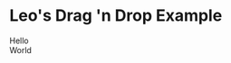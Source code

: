 # Leo's Drag 'n Drop Example

<div id="helloDiv" draggable="true">
  Hello
</div>

<div id="worldDiv">
  World
</div>

<p id="description">
</p>



<script>
  let description = lively.query(this, '#description');
  let helloDiv = lively.query(this, '#helloDiv');
  helloDiv.addEventListener('dragstart', dragStart);
  helloDiv.addEventListener('dragend', dragEnd);
  
  let worldDiv = lively.query(this, '#worldDiv');
  worldDiv.addEventListener('drop', drop);
  
  
  function dragStart(event) {
    description.innerHTML = "dragging";
    event.dataTransfer.setData("element", event.target.id);
  }
  
  function dragEnd(event) {
    description.innerHTML = "";
  }
  
  function drop(event) {
    event.preventDefault();
    var data = event.dataTransfer.getData("element");
    console.log("Datatransfer Types" + event.dataTransfer.types);
    event.target.appendChild(lively.query(this, '#'+data))
  }
</script>





<!--script data-name="loadLively" type="lively4script">function loadLively() {
  lively.removeEventListener("Drag", this)
  this.draggable = true
  lively.addEventListener("Drag", this, "dragstart", 
    evt => this.onDragStart(evt))
}</script>

<script data-name="onDragStart" type="lively4script">function onDragStart(evt) {
  // working around issue https://bugs.chromium.org/p/chromium/issues/detail?id=438479
  // to achieve https://html.spec.whatwg.org/multipage/dnd.html#dom-datatransferitemlist-add
  
  console.log("ALOHA");

  lively.notify("start")
  var dataList = evt.dataTransfer.items;
  // dataList.add(ev.target.id, "text/plain");
  // Add some other items to the drag payload
  var file = new File(["hello"], "filename.txt", {type: "text/plain", lastModified: ""})
  // var item = dataList.add(file)
  var item = dataList.add(file)

//   "image/png"
  dataList.types = Object.freeze(["Files"])
  dataList.files = [file]

  console.log("effect", evt.dataTransfer.effectAllowed)
  console.log("files", dataList.files)
  console.log("types", dataList.types)

  // dataList.add("http://www.example.org","text/uri-list");
}</script-->



<!--div class="lively-content" style="background-color: lightgray; border: 1px solid gray; width: 269px; height: 89px; " draggable="true" id="drag-example2">

  <p contenteditable="true" class="lively-content" style="position: absolute; left: 42.1875px; top: 1.6125px;">
    Drag Example2
  </p>
  
  <script data-name="loadLively" type="lively4script">function loadLively() {
    lively.removeEventListener("Drag", this)
    this.draggable = true
    lively.addEventListener("Drag", this, "dragstart", 
      evt => this.onDragStart(evt))
  }</script>

  <script data-name="onDragStart" type="lively4script">function onDragStart(evt) {
    // working around issue https://bugs.chromium.org/p/chromium/issues/detail?id=438479
    // to achieve https://html.spec.whatwg.org/multipage/dnd.html#dom-datatransferitemlist-add

    lively.notify("start")
      var dataList = evt.dataTransfer.items;
    // dataList.add(ev.target.id, "text/plain");
    // Add some other items to the drag payload
    var file = new File(["hello"], "filename.txt", {type: "text/plain", lastModified: ""})
    // var item = dataList.add(file)
    var item = dataList.add(file)

  //   "image/png"
    dataList.types = Object.freeze(["Files"])
    dataList.files = [file]

    console.log("effect", evt.dataTransfer.effectAllowed)
    console.log("files", dataList.files)
    console.log("types", dataList.types)

    // dataList.add("http://www.example.org","text/uri-list");
  }</script>

</div-->





<!--div class="lively-content" style="background-color: lightgray; border: 1px solid gray; width: 318px; height: 139px;" data-lively-id="64014460-2486-4f3f-860e-812556f0a3d5" draggable="true" id="drag-example">

  <a class="lively-content" href="https://lively-kernel.org/lively4/lively4-jens/src/components/tools/lively-console.js" style="position: absolute; left: 99px; top: 52px;">
    lively-console.js
  </a>
  <a class="lively-content" href="https://lively-kernel.org/lively4/lively4-jens/src/components/tools/lively-console.html" style="position: absolute; left: 103px; top: 102px;">
    lively-console.html
  </a>
  <p contenteditable="true" class="lively-content" style="position: absolute; left: 42.1875px; top: 1.6125px;">
    Drag Example... drag me
  </p>
  
  <script data-name="onDragStart" type="lively4script">function onDragStart(evt) {
  let urls = _.map(this.querySelectorAll("a"), ea => ea.href),
    url = urls[0],
    name = lively.files.name(url),
    mimetype = "text/plain";
  evt.dataTransfer.setData("DownloadURL", `${mimetype}:${name}:${url}`);
  }</script>
  
  <script data-name="loadLively" type="lively4script">function loadLively() {
  lively.removeEventListener("Drag", this)
  this.draggable = true
  lively.addEventListener("Drag", this, "dragstart", 
    evt => this.onDragStart(evt))
  }</script>

</div-->
